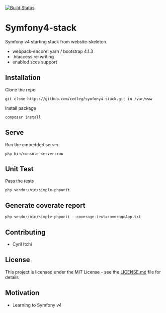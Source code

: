 [![Build Status](https://travis-ci.org/cedleg/symfony4-stack.svg?branch=master)](https://travis-ci.org/cedleg/symfony4-stack)

# Symfony4-stack

Symfony v4 starting stack from website-skeleton
* webpack-encore: yarn / bootstrap 4.1.3
* .htaccess re-writing
* enabled sccs support

## Installation

Clone the repo
```
git clone https://github.com/cedleg/symfony4-stack.git in /var/www
```
Install package
```
composer install
```
## Serve
Run the embedded server
```
php bin/console server:run
```
## Unit Test
Pass the tests
```
php vendor/bin/simple-phpunit
```
##  Generate coverate report
```
php vendor/bin/simple-phpunit --coverage-text=coverageApp.txt
```

## Contributing

* Cyril Itchi

## License

This project is licensed under the MIT License - see the [LICENSE.md](LICENSE.md) file for details

## Motivation

* Learning to Symfony v4

